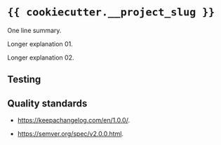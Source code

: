 # `{{ cookiecutter.__project_slug }}`

<!--

Ada project layout:

-->

One line summary.

Longer explanation 01.

Longer explanation 02.

## Testing

## Quality standards

*   <https://keepachangelog.com/en/1.0.0/>.

*   <https://semver.org/spec/v2.0.0.html>.
